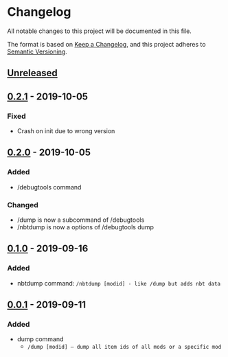 # Changelog
All notable changes to this project will be documented in this file.

The format is based on [Keep a Changelog](https://keepachangelog.com/en/1.0.0/),
and this project adheres to [Semantic Versioning](https://semver.org/spec/v2.0.0.html).

## [Unreleased]

## [0.2.1] - 2019-10-05

### Fixed

* Crash on init due to wrong version

## [0.2.0] - 2019-10-05

### Added

* /debugtools command

### Changed

* /dump is now a subcommand of /debugtools
* /nbtdump is now a options of /debugtools dump



## [0.1.0] - 2019-09-16

### Added

* nbtdump command: `/nbtdump [modid] - like /dump but adds nbt data`


## [0.0.1] - 2019-09-11

### Added

* dump command
    * `/dump [modid] – dump all item ids of all mods or a specific mod`



[Unreleased]: https://github.com/chronophylos/mc-debugtools/compare/v0.2.1..HEAD
[0.2.1]: https://github.com/chronophylos/mc-debugtools/compare/v0.2.0..v0.2.1
[0.2.0]: https://github.com/chronophylos/mc-debugtools/compare/v0.1.0..v0.2.0
[0.1.0]: https://github.com/chronophylos/mc-debugtools/compare/v0.0.1..v0.1.0
[0.0.1]: https://github.com/chronophylos/mc-debugtools/releases/tag/v0.0.1
